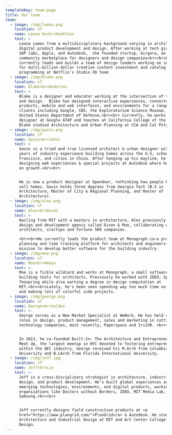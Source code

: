 ```yaml
---
templateKey: team-page
title: Our team
team:
  - image: /img/leona.png
    location: sf
    name: Leona Hu<br>Hudelson
    text: >
      Leona comes from a multidisciplinary background varying in architecture,
      digital product development and design. After working at tech giants like
      SAP labs, Apple, and Autodesk,  she founded startup, Airgora, an open
      community marketplace for designers and design companies<br><br>Leona
      currently leads and builds a team of design leaders working on innovations
      for multi-billion dollar creative content investment and catalog
      programming at Netflix's Studio XD team
  - image: /img/blake.png
    location: sf
    name: Blake<br>Hudelson
    text: >
      Blake is a designer and educator working at the intersection of technology
      and design.  Blake has designed interactive experiences, connected
      products, mobile and web interfaces, and environments for a range of
      clients including Google, CBS, the Exploratorium Science Museum, and the
      United States Department of Defense.<br><br> Currently, he works as a
      designer at Google ATAP and teaches at California College of the Arts.
      Blake studied Architecture and Urban Planning at CCA and Cal Poly, SLO.
  - image: /img/gavin.png
    location: sf
    name: Gavin<br>Johns
    text: >
      Gavin is a tried and true licensed architect & urban designer with 10
      years of industry experience building homes across the U.S, schools in San
      Francisco, and cities in China. After hanging up his mayline, he started
      designing web experiences & special projects at Autodesk where he focused
      on growth.<br><br>


      He is now a product designer at Opendoor, rethinking how people buy and
      sell homes. Gavin holds three degrees from Georgia Tech (B.S in
      Architecture, Master of City & Regional Planning, and Master of
      Architecture).
  - image: /img/alex.png
    location: sf
    name: Alex<br>Dixon
    text: >
      Hailing from MIT with a masters in architecture, Alex previously ran a
      design and development agency called Dixon & Moe, collaborating with
      architects, startups and Fortune 500 companies.

      <br><br>He currently leads the product team at Monograph.io—a project
      planning and time tracking platform for architects and engineers—with the
      mission to develop better software for the building industry.
  - image: /img/moe.png
    location: sf
    name: Moe<br>Amaya
    text: >-
      Moe is a fickle wildcard and works at Monograph, a small software company
      building tools for architects. Previously he worked with IDEO, Spoke, and
      Teespring while also earning a degree in design computation at
      MIT.<br><br>Lately, he's been seen spending way too much time on Twitter
      and making lots of colorful side projects.
  - image: /img/george.png
    location: sf
    name: George<br>Valdes
    text: >-
      George serves as a New Market Specialist at WeWork. He has held various
      roles in design, product management, sales and marketing in cutting-edge
      technology companies, most recently, Paperspace and IrisVR. <br><br>


      In 2013, he co-founded Built-In: The Architecture and Entrepreneurship
      Meet Up, the largest meetup in NYC devoted to fostering entrepreneurship
      within the AEC industry. George received his M.Arch from Columbia
      University and B.LArch from Florida International University.
  - image: /img/jeff.jpg
    location: sf
    name: Jeff<br>Lin
    text: >-
      Jeff is a cross-disciplinary strategist in architecture, industrial
      design, and product development. He’s built global experiences across
      emerging technologies, environments, and digital products, working with
      organizations like Doctors without Borders, IDEO, MIT Media Lab, and
      Samsung.<br><br>


      Jeff currently designs field construction products at <a
      href="https://www.plangrid.com/">PlanGrid</a> & Autodesk. He studied
      Architecture and Industrial Design at MIT and Art Center College of
      Design.
---
```


